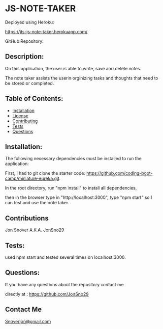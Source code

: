 # JS-NOTE-TAKER

Deployed using Heroku:

https://jts-js-note-taker.herokuapp.com/

GitHub Repository:

## Description:
  
  On this application, the user is able to write, save and delete notes. 
  
  The note taker assists the userin orginizing tasks and thoughts that need to be stored or completed.

## Table of Contents:

  * [Installation](#installation)
  * [License](#license)
  * [Contributing](##contributions)
  * [Tests](##test)
  * [Questions](##questions)

## Installation:
  
  The following necessary dependencies must be installed to run the application: 
  
  First, I had to git clone the starter code: https://github.com/coding-boot-camp/miniature-eureka.git. 
  
  In the root directory, run "npm install" to install all dependencies, 
  
  then in the browser type in "http://localhost:3000", type  "npm start" so I can test and use the note taker.
 
## Contributions
 
 Jon Snover A.K.A. JonSno29
  
## Tests:
 
  used npm start and tested several times on localhost:3000.
 
## Questions:

  If you have any questions about the repository contact me
  
  directly at : https://github.com/JonSno29
  
## Contact Me
  
  Snoverjon@gmail.com
